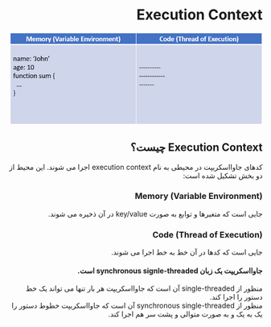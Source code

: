 <h1 dir="rtl">
Execution Context
</h1>

<div align="center">
  
![Execution Context](https://raw.githubusercontent.com/hosseinimh/javascript-tutorial/main/images/execution_context.png)
</div>

<h2 dir="rtl">
Execution Context چیست؟
</h2>

<div dir="rtl">
کدهای جاوااسکریپت در محیطی به نام execution context اجرا می شوند. این محیط از دو بخش تشکیل شده است:
</div>

<h3 dir="rtl">
	Memory (Variable Environment)
	</h3>
<div dir="rtl">
جایی است که متغیرها و توابع به صورت key/value در آن ذخیره می شوند.
</div>

<h3 dir="rtl">
	Code (Thread of Execution)
	</h3>
<div dir="rtl">
جایی است که کدها در آن خط به خط اجرا می شوند.
</div>

<h4 dir="rtl">
	جاوااسکریپت یک زبان synchronous signle-threaded است.
	</h4>
	
<div dir="rtl">
منظور از single-threaded آن است که جاوااسکریپت هر بار تنها می تواند یک خط دستور را اجرا کند.
</div>
<div dir="rtl">
منظور از synchronous single-threaded آن است که جاوااسکریپت خطوط دستور را یک به یک و به صورت متوالی و پشت سر هم اجرا کند.
</div>
